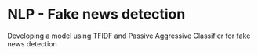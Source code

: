 # NLP - Fake news detection
Developing a model using TFIDF and Passive Aggressive Classifier for fake news detection

